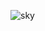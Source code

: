 ![sky](https://user-images.githubusercontent.com/57860276/90751109-aa0a3900-e310-11ea-8190-8f03cc73ae97.png)
